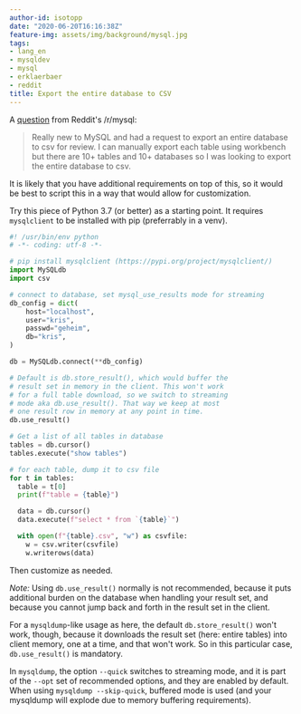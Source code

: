 ```yaml
---
author-id: isotopp
date: "2020-06-20T16:16:38Z"
feature-img: assets/img/background/mysql.jpg
tags:
- lang_en
- mysqldev
- mysql
- erklaerbaer
- reddit
title: Export the entire database to CSV
---
```

A [question](https://www.reddit.com/r/mysql/comments/hbg712/export_entire_database_to_csv/) from Reddit's /r/mysql:
> Really new to MySQL and had a request to export an entire database to csv for review. I can manually export each table using workbench but there are 10+ tables and 10+ databases so I was looking to export the entire database to csv.

It is likely that you have additional requirements on top of this, so it would be best to script this in a way that would allow for customization.

Try this piece of Python 3.7 (or better) as a starting point. It requires `mysqlclient` to be installed with pip (preferrably in a venv).

```python
#! /usr/bin/env python
# -*- coding: utf-8 -*-

# pip install mysqlclient (https://pypi.org/project/mysqlclient/)
import MySQLdb
import csv

# connect to database, set mysql_use_results mode for streaming
db_config = dict(
    host="localhost",
    user="kris",
    passwd="geheim",
    db="kris",
)

db = MySQLdb.connect(**db_config)

# Default is db.store_result(), which would buffer the
# result set in memory in the client. This won't work
# for a full table download, so we switch to streaming
# mode aka db.use_result(). That way we keep at most
# one result row in memory at any point in time.
db.use_result()

# Get a list of all tables in database
tables = db.cursor()
tables.execute("show tables")

# for each table, dump it to csv file
for t in tables:
  table = t[0]
  print(f"table = {table}")

  data = db.cursor()
  data.execute(f"select * from `{table}`")

  with open(f"{table}.csv", "w") as csvfile:
    w = csv.writer(csvfile)
    w.writerows(data)
```

Then customize as needed.

*Note:* Using `db.use_result()` normally is not recommended, because it puts additional burden on the database when handling your result set, and because you cannot jump back and forth in the result set in the client.

For a `mysqldump`-like usage as here, the default `db.store_result()` won't work, though, because it downloads the result set (here: entire tables) into client memory, one at a time, and that won't work. So in this particular case, `db.use_result()` is mandatory.

In `mysqldump`, the option `--quick` switches to streaming mode, and it is part of the `--opt` set of recommended options, and they are enabled by default. When using `mysqldump --skip-quick`, buffered mode is used (and your mysqldump will explode due to memory buffering requirements).
